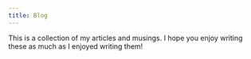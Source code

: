 ```yaml
---
title: Blog
---
```


This is a collection of my articles and musings. I hope you enjoy writing these as much as I enjoyed writing them!